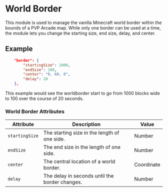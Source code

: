 # World Border

This module is used to manage the vanilla Minecraft world border within the bounds of a PVP Arcade map. While only one border can be used at a time, the module lets you change the starting size, end size, delay, and center.

## Example

```json
	"border": {
		"startingSize": 1000,
		"endSize": 100,
		"center": "0, 60, 0",
		"delay": 20
	},
```

This example would see the worldborder start to go from 1000 blocks wide to 100 over the course of 20 seconds.

### World Border Attributes

| Attribute     | Description                                    | Value      |
|---------------|------------------------------------------------|------------|
| `startingSize`| The starting size in the length of one side.   | Number     |
| `endSize`     | The end size in the length of one side.        | Number     |
| `center`      | The central location of a world border.        | Coordinate |
| `delay`       | The delay in seconds until the border changes. | Number     |
